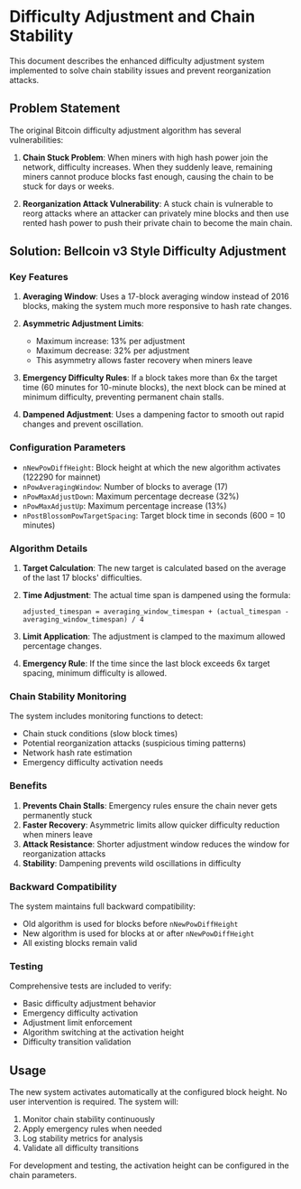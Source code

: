 # Difficulty Adjustment and Chain Stability

This document describes the enhanced difficulty adjustment system implemented to solve chain stability issues and prevent reorganization attacks.

## Problem Statement

The original Bitcoin difficulty adjustment algorithm has several vulnerabilities:

1. **Chain Stuck Problem**: When miners with high hash power join the network, difficulty increases. When they suddenly leave, remaining miners cannot produce blocks fast enough, causing the chain to be stuck for days or weeks.

2. **Reorganization Attack Vulnerability**: A stuck chain is vulnerable to reorg attacks where an attacker can privately mine blocks and then use rented hash power to push their private chain to become the main chain.

## Solution: Bellcoin v3 Style Difficulty Adjustment

### Key Features

1. **Averaging Window**: Uses a 17-block averaging window instead of 2016 blocks, making the system much more responsive to hash rate changes.

2. **Asymmetric Adjustment Limits**: 
   - Maximum increase: 13% per adjustment
   - Maximum decrease: 32% per adjustment
   - This asymmetry allows faster recovery when miners leave

3. **Emergency Difficulty Rules**: If a block takes more than 6x the target time (60 minutes for 10-minute blocks), the next block can be mined at minimum difficulty, preventing permanent chain stalls.

4. **Dampened Adjustment**: Uses a dampening factor to smooth out rapid changes and prevent oscillation.

### Configuration Parameters

- `nNewPowDiffHeight`: Block height at which the new algorithm activates (122290 for mainnet)
- `nPowAveragingWindow`: Number of blocks to average (17)
- `nPowMaxAdjustDown`: Maximum percentage decrease (32%)
- `nPowMaxAdjustUp`: Maximum percentage increase (13%)
- `nPostBlossomPowTargetSpacing`: Target block time in seconds (600 = 10 minutes)

### Algorithm Details

1. **Target Calculation**: The new target is calculated based on the average of the last 17 blocks' difficulties.

2. **Time Adjustment**: The actual time span is dampened using the formula:
   ```
   adjusted_timespan = averaging_window_timespan + (actual_timespan - averaging_window_timespan) / 4
   ```

3. **Limit Application**: The adjustment is clamped to the maximum allowed percentage changes.

4. **Emergency Rule**: If the time since the last block exceeds 6x target spacing, minimum difficulty is allowed.

### Chain Stability Monitoring

The system includes monitoring functions to detect:

- Chain stuck conditions (slow block times)
- Potential reorganization attacks (suspicious timing patterns)
- Network hash rate estimation
- Emergency difficulty activation needs

### Benefits

1. **Prevents Chain Stalls**: Emergency rules ensure the chain never gets permanently stuck
2. **Faster Recovery**: Asymmetric limits allow quicker difficulty reduction when miners leave
3. **Attack Resistance**: Shorter adjustment window reduces the window for reorganization attacks
4. **Stability**: Dampening prevents wild oscillations in difficulty

### Backward Compatibility

The system maintains full backward compatibility:
- Old algorithm is used for blocks before `nNewPowDiffHeight`
- New algorithm is used for blocks at or after `nNewPowDiffHeight`
- All existing blocks remain valid

### Testing

Comprehensive tests are included to verify:
- Basic difficulty adjustment behavior
- Emergency difficulty activation
- Adjustment limit enforcement
- Algorithm switching at the activation height
- Difficulty transition validation

## Usage

The new system activates automatically at the configured block height. No user intervention is required. The system will:

1. Monitor chain stability continuously
2. Apply emergency rules when needed
3. Log stability metrics for analysis
4. Validate all difficulty transitions

For development and testing, the activation height can be configured in the chain parameters.
